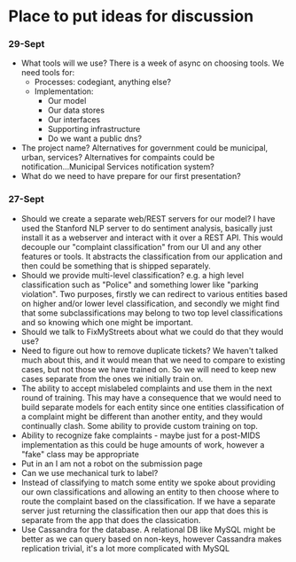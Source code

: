 # Place to put ideas for discussion

### 29-Sept
- What tools will we use?  There is a week of async on choosing tools.  We need tools for:
	- Processes: codegiant, anything else?
	- Implementation:
		- Our model
		- Our data stores
		- Our interfaces
		- Supporting infrastructure
		- Do we want a public dns?
- The project name?  Alternatives for government could be municipal, urban, services?  Alternatives for compaints could be notification...Municipal Services notification system?
- What do we need to have prepare for our first presentation?

### 27-Sept

- Should we create a separate web/REST servers for our model?  I have used the Stanford NLP server to do sentiment analysis, basically just install it as a webserver and interact with it over a REST API.  This would decouple our "complaint classification" from our UI and any other features or tools.  It abstracts the classification from our application and then could be something that is shipped separately.
- Should we provide multi-level classification?  e.g. a high level classification such as "Police" and something lower like "parking violation".  Two purposes, firstly we can redirect to various entities based on higher and/or lower level classification, and secondly we might find that some subclassifications may belong to two top level classifications and so knowing which one might be important.
- Should we talk to FixMyStreets about what we could do that they would use?
- Need to figure out how to remove duplicate tickets?  We haven't talked much about this, and it would mean that we need to compare to existing cases, but not those we have trained on.  So we will need to keep new cases separate from the ones we initially train on.
- The ability to accept mislabeled complaints and use them in the next round of training.  This may have a consequence that we would need to build separate models for each entity since one entities classification of a complaint might be different than another entity, and they would continually clash.  Some ability to provide custom training on top.
- Ability to recognize fake complaints - maybe just for a post-MIDS implementation as this could be huge amounts of work, however a "fake" class may be appropriate
- Put in an I am not a robot on the submission page
- Can we use mechanical turk to label?
- Instead of classifying to match some entity we spoke about providing our own classifications and allowing an entity to then choose where to route the complaint based on the classification.  If we have a separate server just returning the classification then our app that does this is separate from the app that does the classication.
- Use Cassandra for the database.  A relational DB like MySQL might be better as we can query based on non-keys, however Cassandra makes replication trivial, it's a lot more complicated with MySQL
